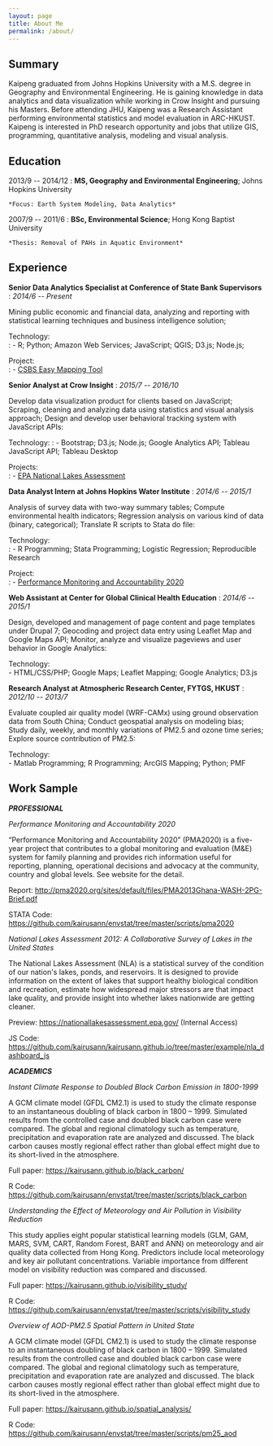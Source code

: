 ```yaml
---
layout: page
title: About Me
permalink: /about/
---
```


Summary
-------
Kaipeng graduated from Johns Hopkins University with a M.S. degree in Geography and Environmental Engineering. He is gaining knowledge in data analytics and data visualization while working in Crow Insight and pursuing his Masters. Before attending JHU, Kaipeng was a Research Assistant performing environmental statistics and model evaluation in ARC-HKUST. Kaipeng is interested in PhD research opportunity and jobs that utilize GIS, programming, quantitative analysis, modeling and visual analysis.

Education
---------
2013/9 -- 2014/12
:   **MS, Geography and Environmental Engineering**; Johns Hopkins University

    *Focus: Earth System Modeling, Data Analytics*

2007/9 -- 2011/6
:   **BSc, Environmental Science**; Hong Kong Baptist University

    *Thesis: Removal of PAHs in Aquatic Environment*

Experience
----------
**Senior Data Analytics Specialist at Conference of State Bank Supervisors**
:    *2014/6 -- Present*

Mining public economic and financial data, analyzing and reporting with statistical learning techniques and business intelligence solution; 

Technology:  
:    - R; Python; Amazon Web Services; JavaScript; QGIS; D3.js; Node.js; 

Project:  
:    - [CSBS Easy Mapping Tool](../mappingtool)

**Senior Analyst at Crow Insight**
:    *2015/7 -- 2016/10*

Develop data visualization product for clients based on JavaScript; Scraping, cleaning and analyzing data using statistics and visual analysis approach; Design and develop user behavioral tracking system with JavaScript APIs:

Technology:
:    - Bootstrap; D3.js; Node.js; Google Analytics API; Tableau JavaScript API; Tableau Desktop

Projects:  
:    - [EPA National Lakes Assessment](https://nationallakesassessment.epa.gov/)

**Data Analyst Intern at Johns Hopkins Water Institute**
:    *2014/6 -- 2015/1*

Analysis of survey data with two-way summary tables; Compute environmental health indicators; Regression analysis on various kind of data (binary, categorical); Translate R scripts to Stata do file:

Technology:  
:    - R Programming; Stata Programming; Logistic Regression; Reproducible Research

Project:  
:    - [Performance Monitoring and Accountability 2020](http://www.pma2020.org/)

**Web Assistant at Center for Global Clinical Health Education**
:    *2014/6 -- 2015/1*

Design, developed and management of page content and page templates under Drupal 7; Geocoding and project data entry using Leaflet Map and Google Maps API; Monitor, analyze and visualize pageviews and user behavior in Google Analytics:

Technology:  
    - HTML/CSS/PHP; Google Maps; Leaflet Mapping; Google Analytics; D3.js

**Research Analyst at Atmospheric Research Center, FYTGS, HKUST**
:    *2012/10 -- 2013/7*

Evaluate coupled air quality model (WRF-CAMx) using ground observation data from South China; Conduct geospatial analysis on modeling bias; Study daily, weekly, and monthly variations of PM2.5 and ozone time series; Explore source contribution of PM2.5:

Technology:  
    - Matlab Programming; R Programming; ArcGIS Mapping; Python; PMF

Work Sample
-----------

***PROFESSIONAL***

*Performance Monitoring and Accountability 2020*

“Performance Monitoring and Accountability 2020” (PMA2020) is a five-year project that contributes to a global monitoring and evaluation (M&E) system for family planning and provides rich information useful for reporting, planning, operational decisions and advocacy at the community, country and global levels. See website for the detail.

Report: <http://pma2020.org/sites/default/files/PMA2013Ghana-WASH-2PG-Brief.pdf>

STATA Code: <https://github.com/kairusann/envstat/tree/master/scripts/pma2020>

*National Lakes Assessment 2012: A Collaborative Survey of Lakes in the United States*

The National Lakes Assessment (NLA) is a statistical survey of the condition of our nation's lakes, ponds, and reservoirs. It is designed to provide information on the extent of lakes that support healthy biological condition and recreation, estimate how widespread major stressors are that impact lake quality, and provide insight into whether lakes nationwide are getting cleaner.

Preview: <https://nationallakesassessment.epa.gov/> (Internal Access)

JS Code: <https://github.com/kairusann/kairusann.github.io/tree/master/example/nla_dashboard_js>

***ACADEMICS***

*Instant Climate Response to Doubled Black Carbon Emission in 1800-1999*

A GCM climate model (GFDL CM2.1) is used to study the climate response to an instantaneous doubling of black carbon in 1800 – 1999. Simulated results from the controlled case and doubled black carbon case were compared. The global and regional climatology such as temperature, precipitation and evaporation rate are analyzed and discussed. The black carbon causes mostly regional effect rather than global effect might due to its short-lived in the atmosphere.

Full paper: <https://kairusann.github.io/black_carbon/>

R Code: <https://github.com/kairusann/envstat/tree/master/scripts/black_carbon>

*Understanding the Effect of Meteorology and Air Pollution in Visibility Reduction*

This study applies eight popular statistical learning models (GLM, GAM, MARS, SVM, CART, Random Forest, BART and ANN) on meteorology and air quality data collected from Hong Kong. Predictors include local meteorology and key air pollutant concentrations. Variable importance from different model on visibility reduction was compared and discussed.

Full paper: <https://kairusann.github.io/visibility_study/>

R Code: <https://github.com/kairusann/envstat/tree/master/scripts/visibility_study>

*Overview of AOD-PM2.5 Spatial Pattern in United State*

A GCM climate model (GFDL CM2.1) is used to study the climate response to an instantaneous doubling of black carbon in 1800 – 1999. Simulated results from the controlled case and doubled black carbon case were compared. The global and regional climatology such as temperature, precipitation and evaporation rate are analyzed and discussed. The black carbon causes mostly regional effect rather than global effect might due to its short-lived in the atmosphere.

Full paper: <https://kairusann.github.io/spatial_analysis/>

R Code: <https://github.com/kairusann/envstat/tree/master/scripts/pm25_aod>